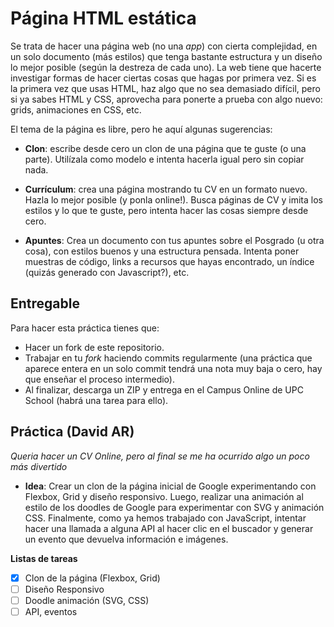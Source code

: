 # Página HTML estática

Se trata de hacer una página web (no una _app_) con cierta complejidad, en un solo documento (más estilos) que tenga bastante estructura y un diseño lo mejor posible (según la destreza de cada uno). La web tiene que hacerte investigar formas de hacer ciertas cosas que hagas por primera vez. Si es la primera vez que usas HTML, haz algo que no sea demasiado difícil, pero si ya sabes HTML y CSS, aprovecha para ponerte a prueba con algo nuevo: grids, animaciones en CSS, etc.

El tema de la página es libre, pero he aquí algunas sugerencias:

- **Clon**: escribe desde cero un clon de una página que te guste (o una parte). Utilízala como modelo e intenta hacerla igual pero sin copiar nada.

- **Currículum**: crea una página mostrando tu CV en un formato nuevo. Hazla lo mejor posible (y ponla online!). Busca páginas de CV y imita los estilos y lo que te guste, pero intenta hacer las cosas siempre desde cero.

- **Apuntes**: Crea un documento con tus apuntes sobre el Posgrado (u otra cosa), con estilos buenos y una estructura pensada. Intenta poner muestras de código, links a recursos que hayas encontrado, un índice (quizás generado con Javascript?), etc.

## Entregable

Para hacer esta práctica tienes que:
- Hacer un fork de este repositorio.
- Trabajar en tu *fork* haciendo commits regularmente (una práctica que aparece entera en un solo commit tendrá una nota muy baja o cero, hay que enseñar el proceso intermedio).
- Al finalizar, descarga un ZIP y entrega en el Campus Online de UPC School (habrá una tarea para ello).

## Práctica  (David AR)

*Queria hacer un CV Online, pero al final se me ha ocurrido algo un poco más divertido*

- **Idea**: Crear un clon de la página inicial de Google experimentando con Flexbox, Grid y diseño responsivo. Luego, realizar una animación al estilo de los doodles de Google para experimentar con SVG y animación CSS. Finalmente, como ya hemos trabajado con JavaScript, intentar hacer una llamada a alguna API al hacer clic en el buscador y generar un evento que devuelva información e imágenes.

**Listas de tareas**

- [x] Clon de la página (Flexbox, Grid)
- [ ] Diseño Responsivo  
- [ ] Doodle animación (SVG, CSS)
- [ ] API, eventos